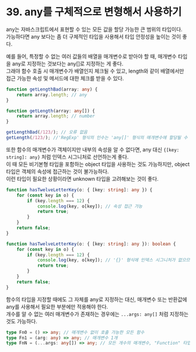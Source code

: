# 39. any를 구체적으로 변형해서 사용하기

any는 자바스크립트에서 표현할 수 있는 모든 값을 할당 가능한 큰 범위의 타입이다.  
가능하다면 any 보다는 좀 더 구체적인 타입을 사용해서 타입 안정성을 높이는 것이 좋다.

예를 들어, 특정할 수 없는 여러 값들의 배열을 매개변수로 받아야 할 때, 매개변수 타입을 any로 지정하는 것보다는 any[]로 지정하는 게 좋다.  
그래야 함수 호출 시 매개변수가 배열인지 체크될 수 있고, length와 같이 배열에서만 접근 가능한 속성 및 메서드에 대한 체크를 받을 수 있다.

```ts
function getLengthBad(array: any) {
    return array.length; // any
}

function getLength(array: any[]) {
    return array.length; // number
}

getLengthBad(/123/); // 오류 없음
getLength(/123/); //'RegExp' 형식의 인수는 'any[]' 형식의 매개변수에 할당될 수 없습니다.
```

또한 함수의 매개변수가 객체이지만 내부의 속성을 알 수 없다면, any 대신 `{[key: string]: any}` 처럼 인덱스 시그니처로 선언하는게 좋다.  
이 때 모든 비기본형 타입을 포함하는 object 타입을 사용하는 것도 가능하지만, object 타입은 객체의 속성에 접근하는 것이 불가능하다.  
이런 타입이 필요한 상황이라면 unknown 타입을 고려해보는 것이 좋다.

```ts
function hasTwelveLetterKey(o: { [key: string]: any }) {
    for (const key in o) {
        if (key.length === 12) {
            console.log(key, o[key]); // 속성 접근 가능
            return true;
        }
    }
    return false;
}

function hasTwelveLetterKey(o: { [key: string]: any }): boolean {
    for (const key in o) {
        if (key.length === 12) {
            console.log(key, o[key]); // '{}' 형식에 인덱스 시그니처가 없으므로 요소에 암시적으로 'any' 형식이 있습니다.
            return true;
        }
    }
    return false;
}
```

함수의 타입을 지정할 때에도 그 자체를 any로 지정하는 대신, 매개변수 또는 반환값에 any를 사용해서 필요한 부분에만 적용해야 한다.  
개수를 알 수 없는 여러 매개변수가 존재하는 경우에는 `...args: any[]` 처럼 지정하는 것도 가능하다.

```ts
type Fn0 = () => any; // 매개변수 없이 호출 가능한 모든 함수
type Fn1 = (arg: any) => any; // 매개변수 1개
type FnN = (...args: any[]) => any; // 모든 개수의 매개변수, "Function" 타입과 동일합니다.
```
